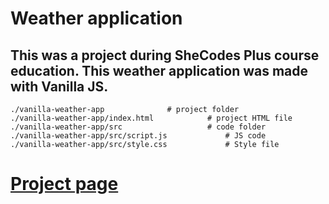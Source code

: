 # Weather application
## This was a project during SheCodes Plus course education. This weather application was made with Vanilla JS.

```
./vanilla-weather-app              # project folder
./vanilla-weather-app/index.html            # project HTML file
./vanilla-weather-app/src                   # code folder
./vanilla-weather-app/src/script.js             # JS code
./vanilla-weather-app/src/style.css             # Style file
```

# [Project page](https://maria-sharova-weather.netlify.app/)
